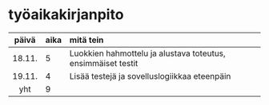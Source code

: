 # työaikakirjanpito

| päivä | aika | mitä tein  |
| :----:|:-----| :-----|
| 18.11. | 5    | Luokkien hahmottelu ja alustava toteutus, ensimmäiset testit |
| 19.11. | 4    | Lisää testejä ja sovelluslogiikkaa eteenpäin |
| yht   | 9   | | 
